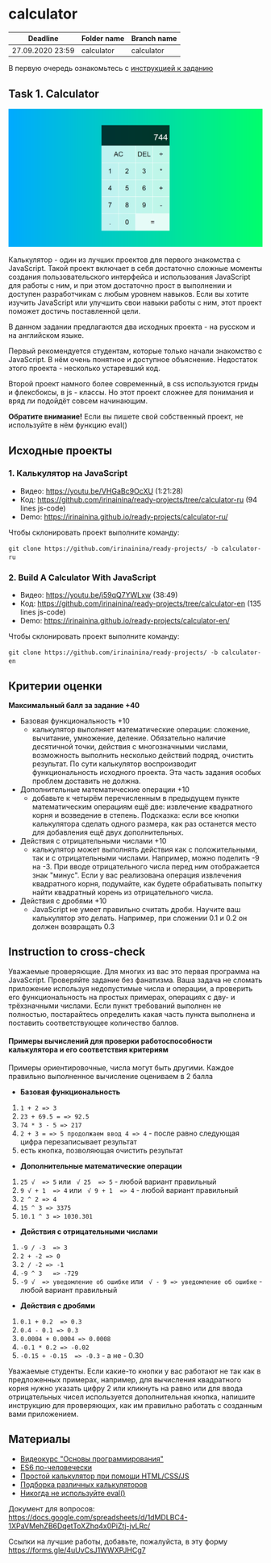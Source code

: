 # calculator

| Deadline         | Folder name | Branch name |
| ---------------- | ----------- | ----------- |
| 27.09.2020 23:59 | calculator    | calculator    |

В первую очередь ознакомьтесь с [инструкцией к заданию](introduction.md) 

## Task 1. Calculator

![screenshot](images/calculator.png)

Калькулятор - один из лучших проектов для первого знакомства с JavaScript. Такой проект включает в себя достаточно сложные моменты создания пользовательского интерфейса и использования JavaScript для работы с ним, и при этом достаточно прост в выполнении и доступен разработчикам с любым уровнем навыков. Если вы хотите изучить JavaScript или улучшить свои навыки работы с ним, этот проект поможет достичь поставленной цели.

В данном задании предлагаются два исходных проекта - на русском и на английском языке.

Первый рекомендуется студентам, которые только начали знакомство с  JavaScript. В нём очень понятное и доступное объяснение. Недостаток этого проекта - несколько устаревший код.

Второй проект намного более современный, в css используются гриды и флексбоксы, в js - классы. Но этот проект сложнее для понимания и вряд ли подойдёт совсем начинающим.

**Обратите внимание!** Если вы пишете свой собственный проект, не используйте в нём функцию eval()

## Исходные проекты

### 1. Калькулятор на JavaScript

- Видео: https://youtu.be/VHGaBc9OcXU (1:21:28)
- Код: https://github.com/irinainina/ready-projects/tree/calculator-ru (94 lines js-code)
- Demo: https://irinainina.github.io/ready-projects/calculator-ru/

Чтобы склонировать проект выполните команду:

`git clone https://github.com/irinainina/ready-projects/ -b calculator-ru`

### 2. Build A Calculator With JavaScript

- Видео: https://youtu.be/j59qQ7YWLxw (38:49)
- Код: https://github.com/irinainina/ready-projects/tree/calculator-en (135 lines js-code)
- Demo: https://irinainina.github.io/ready-projects/calculator-en/

Чтобы склонировать проект выполните команду:

`git clone https://github.com/irinainina/ready-projects/ -b calculator-en`

## Критерии оценки

**Максимальный балл за задание +40**

- Базовая функциональность +10
  - калькулятор выполняет математические операции: сложение, вычитание, умножение, деление. Обязательно наличие десятичной точки, действия с многозначными числами, возможность выполнить несколько действий подряд, очистить результат. По сути калькулятор воспроизводит функциональность исходного проекта. Эта часть задания особых проблем доставить не должна. 
- Дополнительные математические операции +10
  - добавьте к четырём перечисленным в предыдущем пункте математическим операциям ещё две: извлечение квадратного корня и возведение в степень. Подсказка: если все кнопки калькулятора сделать одного размера, как раз останется место для добавления ещё двух дополнительных. 
- Действия с отрицательными числами +10
  - калькулятор может выполнять действия как с положительными, так и с отрицательными числами. Например, можно поделить -9 на -3. При вводе отрицательного числа перед ним отображается знак "минус". Если у вас реализована операция извлечения квадратного корня, подумайте, как будете обрабатывать попытку найти квадратный корень из отрицательного числа.
- Действия с дробями +10
  - JavaScript не умеет правильно считать дроби. Научите ваш калькулятор это делать. Например, при сложении 0.1 и 0.2 он должен возвращать 0.3
  
## Instruction to cross-check
  
Уважаемые проверяющие. Для многих из вас это первая программа на JavaScript. Проверяйте задание без фанатизма. Ваша задача не сломать приложение используя недопустимые числа и операции, а проверить его функциональность на простых примерах, операциях с дву- и трёхзначными числами. Если пункт требований выполнен не полностью, постарайтесь определить какая часть пункта выполнена и поставить соответствующее количество баллов.

#### Примеры вычислений для проверки работоспособности калькулятора и его соответствия критериям
Примеры ориентировочные, числа могут быть другими. Каждое правильно выполненное вычисление оцениваем в 2 балла

- **Базовая функциональность**
 1. `1 + 2 => 3`
 2. `23 + 69.5 = => 92.5` 
 3. `74 * 3 - 5 => 217`
 4. `2 + 3 = => 5 продолжаем ввод 4 => 4` - после равно следующая цифра перезаписывает результат
 5. есть кнопка, позволяющая очистить результат
- **Дополнительные математические операции**
 1. `25 √  => 5` или ` √ 25  => 5` - любой вариант правильный
 2. `9 √ + 1  => 4` или ` √ 9 + 1  => 4` - любой вариант правильный
 3. `2 ^ 2 => 4`
 4. `15 ^ 3 => 3375`
 5. `10.1 ^ 3 => 1030.301`
- **Действия с отрицательными числами**
 1. `-9 / -3  => 3`
 2. `2 + -2 => 0`
 3. `2 / -2 => -1`
 4. `-9 ^ 3   => -729`
 5. `-9 √  => уведомление об ошибке` или ` √ - 9 => уведомление об ошибке` - любой вариант правильный
- **Действия с дробями**
 1. `0.1 + 0.2  => 0.3`
 2. `0.4 - 0.1 => 0.3`
 3. `0.0004 + 0.0004 => 0.0008`
 4. `-0.1 * 0.2 => -0.02`
 5. `-0.15 + -0.15  => -0.3` - а не - 0.30
  
Уважаемые студенты. Если какие-то кнопки у вас работают не так как в предложенных примерах, например, для вычисления квадратного корня нужно указать цифру 2 или кликнуть на равно или для ввода отрицательных чисел используется дополнительная кнопка, напишите инструкцию для проверяющих, как им правильно работать с созданным вами приложением.

## Материалы

- [Видеокурс "Основы программирования"](https://www.youtube.com/playlist?list=PLY4rE9dstrJwoVF-svoIBhKzE-Ok39Zg_)
- [ES6 по-человечески](https://habr.com/ru/post/305900/) 
- [Простой калькулятор при помощи HTML/CSS/JS](http://temapetrenko.com/bez-rubriki/prostoj-kalkulyator-pri-pomoshhi-html-css-js-2-chast/)
- [Подборка различных калькуляторов](https://nisnom.com/podborka-razlichnyh-kalkulyatorov-javascript-i-jquery/)
- [Никогда не используйте eval()](https://developer.mozilla.org/ru/docs/Web/JavaScript/Reference/Global_Objects/eval)

Документ для вопросов: https://docs.google.com/spreadsheets/d/1dMDLBC4-1XPaVMehZB6DqetToXZhq4x0PiZtj-jvLRc/

Ссылки на лучшие работы, добавьте, пожалуйста, в эту форму https://forms.gle/4uUvCsJ1WWXPJHCg7
